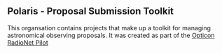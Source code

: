 ## Polaris - Proposal Submission Toolkit

This organsation contains projects that make up a toolkit for managing astronomical observing proposals.
It was created as part of the [Opticon RadioNet Pilot](https://www.orp-h2020.eu)
